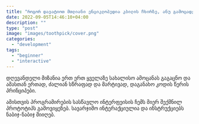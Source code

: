 ```yaml
---
title: "როგორ დავატიოთ მთლიანი ენციკლოპედია კბილის ჩხირზე, ანუ გამოცადე პროგრამირება ნახევარ საათში"
date: 2022-09-05T14:46:10+04:00
description: ""
type: "post"
image: "images/toothpick/cover.png"
categories: 
  - "development"
tags:
  - "beginner"
  - "interactive"
---
```


დღევანდელი მიზანია ერთ ერთ ყველაზე სახალისო ამოცანას გაგაცნო და ამასთან ერთად, ძალიან სწრაფად და მარტივად, დაგანახო კოდის წერის პრინციპები. 

ამისთვის პროგრამირების სასწავლო ინტერფეისის ჩემს მიერ შექმნილ პროტოტიპს გამოვიყენებ. სავარჯიშო ინტერაქციულია და ინსტრუქციებს ნაბიჯ-ნაბიჯ მიიღებ. 


